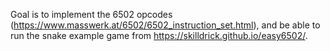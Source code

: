 Goal is to implement the 6502 opcodes (https://www.masswerk.at/6502/6502_instruction_set.html), and be able to run the snake example game from https://skilldrick.github.io/easy6502/.

